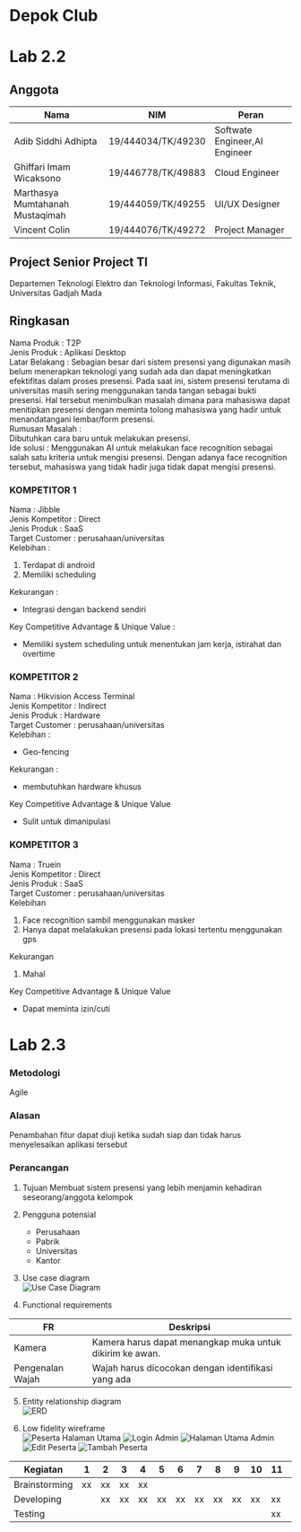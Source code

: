 # Depok Club

# Lab 2.2
## Anggota
| Nama   |	NIM |	Peran |
| ------- | --------- | ------- |
| Adib Siddhi Adhipta |	19/444034/TK/49230 |	Softwate Engineer,AI Engineer |
| Ghiffari Imam Wicaksono | 	19/446778/TK/49883 |	Cloud Engineer |
| Marthasya Mumtahanah Mustaqimah | 	19/444059/TK/49255 |	UI/UX Designer |
| Vincent Colin |	19/444076/TK/49272 |	Project Manager |


## Project Senior Project TI 
Departemen Teknologi Elektro dan Teknologi Informasi, Fakultas Teknik, 
Universitas Gadjah Mada

## Ringkasan

Nama Produk : T2P <br/>
Jenis Produk : Aplikasi Desktop <br/>
Latar Belakang : Sebagian besar dari sistem presensi yang digunakan masih belum menerapkan teknologi yang sudah ada dan dapat meningkatkan efektifitas dalam proses presensi. Pada saat ini, sistem presensi terutama di universitas masih sering menggunakan tanda tangan sebagai bukti presensi. Hal tersebut menimbulkan masalah dimana para mahasiswa dapat menitipkan presensi dengan meminta tolong mahasiswa yang hadir untuk menandatangani lembar/form presensi. <br/>
Rumusan Masalah : <br/>
Dibutuhkan cara baru untuk melakukan presensi. <br/>
Ide solusi : Menggunakan AI untuk melakukan face recognition sebagai salah satu kriteria untuk mengisi presensi. Dengan adanya face recognition tersebut,  mahasiswa yang tidak hadir juga tidak dapat mengisi presensi.<br/>


### KOMPETITOR 1 <br/>
Nama : Jibble <br/>
Jenis Kompetitor : Direct<br/>
Jenis Produk : SaaS<br/>
Target Customer : perusahaan/universitas<br/>
Kelebihan : <br/>
1. Terdapat di android<br/>
2. Memiliki scheduling<br/>

Kekurangan :<br/>
- Integrasi dengan backend sendiri <br/>

Key Competitive Advantage & Unique Value :<br/>
- Memiliki system scheduling untuk menentukan jam kerja, istirahat dan overtime<br/>
 
### KOMPETITOR 2<br/>
Nama : Hikvision Access Terminal<br/>
Jenis Kompetitor : Indirect<br/>
Jenis Produk : Hardware<br/>
Target Customer : perusahaan/universitas<br/>
Kelebihan :<br/>
- Geo-fencing<br/>

Kekurangan :<br/>
- membutuhkan hardware khusus<br/>

Key Competitive Advantage & Unique Value<br/>
- Sulit untuk dimanipulasi<br/>


### KOMPETITOR 3 <br/>
Nama : Truein<br/>
Jenis Kompetitor : Direct<br/>
Jenis Produk : SaaS <br/>
Target Customer : perusahaan/universitas<br/>
Kelebihan<br/>
1. Face recognition sambil menggunakan masker<br/>
2. Hanya dapat melalakukan presensi pada lokasi tertentu menggunakan gps<br/>

Kekurangan<br/>
1. Mahal<br/>

Key Competitive Advantage & Unique Value<br/>
- Dapat meminta izin/cuti <br/>

# Lab 2.3

### Metodologi
Agile
### Alasan
Penambahan fitur dapat diuji ketika sudah siap dan tidak harus menyelesaikan aplikasi tersebut

### Perancangan
1. Tujuan
Membuat sistem presensi yang lebih menjamin kehadiran seseorang/anggota kelompok
2. Pengguna potensial
    - Perusahaan
    - Pabrik
    - Universitas
    - Kantor
3. Use case diagram <br/>
![Use Case Diagram](/p2t/assets/images/2/use-case-diagram.png)

4. Functional requirements

| FR | Deskripsi |
| --- | --- |
| Kamera | Kamera harus dapat menangkap muka untuk dikirim ke awan. |
| Pengenalan Wajah | Wajah harus dicocokan dengan identifikasi yang ada |

5. Entity relationship diagram <br/>
![ERD](/p2t/assets/images/2/erd.png)

6. Low fidelity wireframe <br/>
![Peserta Halaman Utama](/p2t/assets/images/2/pMS.png)
![Login Admin](/p2t/assets/images/2/algin.png)
![Halaman Utama Admin](/p2t/assets/images/2/huadm.png)
![Edit Peserta](/p2t/assets/images/2/hedp.png)
![Tambah Peserta](/p2t/assets/images/2/addp.png)

| Kegiatan | 1 | 2 | 3 | 4 | 5 | 6 | 7 | 8 | 9 | 10 | 11 | 12 |
| --- | --- | --- | --- | --- | --- | --- | --- | --- | --- | --- | --- | --- |
| Brainstorming	| xx | xx | xx | xx | | | | | | | | |									
| Developing | | xx | xx | xx | xx | xx | xx | xx | xx | xx | xx | |								
| Testing	| | | | | | | | | | | xx | xx |												
